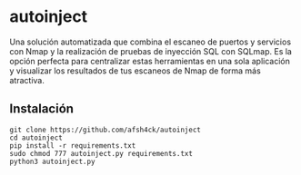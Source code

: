 # autoinject
Una solución automatizada que combina el escaneo de puertos y servicios con Nmap y la realización de pruebas de inyección SQL con SQLmap.
Es la opción perfecta para centralizar estas herramientas en una sola aplicación y visualizar los resultados de tus escaneos de Nmap de forma más atractiva.

## Instalación
```
git clone https://github.com/afsh4ck/autoinject
cd autoinject
pip install -r requirements.txt
sudo chmod 777 autoinject.py requirements.txt
python3 autoinject.py
```
